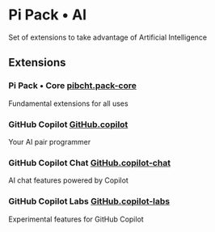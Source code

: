 # Pi Pack • AI

Set of extensions to take advantage of Artificial Intelligence

## Extensions

### Pi Pack • Core [pibcht.pack-core](https://marketplace.visualstudio.com/items?itemName=pibcht.pack-core)

Fundamental extensions for all uses

### GitHub Copilot [GitHub.copilot](https://marketplace.visualstudio.com/items?itemName=GitHub.copilot)

Your AI pair programmer

### GitHub Copilot Chat [GitHub.copilot-chat](https://marketplace.visualstudio.com/items?itemName=GitHub.copilot-chat)

AI chat features powered by Copilot

### GitHub Copilot Labs [GitHub.copilot-labs](https://marketplace.visualstudio.com/items?itemName=GitHub.copilot-labs)

Experimental features for GitHub Copilot
